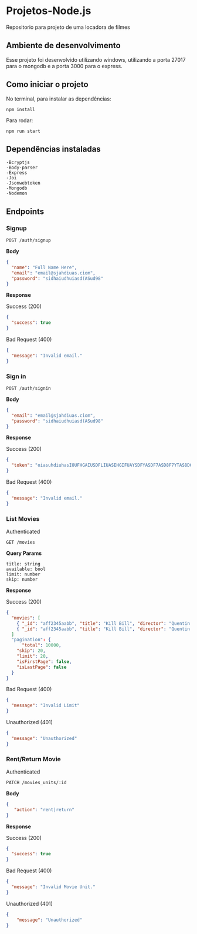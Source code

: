 # Projetos-Node.js

Repositorio para projeto de uma locadora de filmes

## Ambiente de desenvolvimento
Esse projeto foi desenvolvido utilizando windows, utilizando a porta 27017 para o mongodb e a porta 3000 para o express.

## Como iniciar o projeto

No terminal, para instalar as dependências:
```
npm install
```
Para rodar:
```
npm run start
```
## Dependências instaladas
    -Bcryptjs
    -Body-parser
    -Express
    -Joi
    -Jsonwebtoken
    -Mongodb
    -Nodemon

## Endpoints

### Signup

```
POST /auth/signup
```

**Body**

```json
{
  "name": "Full Name Here",
  "email": "email@sjahdiuas.ciom",
  "password": "sidhaiudhuiasd(ASud98"
}
```

**Response**

Success (200)

```json
{
  "success": true
}
```

Bad Request (400)

```json
{
  "message": "Invalid email."
}
```

### Sign in

```
POST /auth/signin
```

**Body**

```json
{
  "email": "email@sjahdiuas.ciom",
  "password": "sidhaiudhuiasd(ASud98"
}
```

**Response**

Success (200)

```json
{
  "token": "oiasuhdiuhasIOUFHGAIUSDFLIUASEHGIFUAYSDFYASDF7ASD8F7YTAS8D67FCGASYDCVAUYSDVCUYASDVCUYAVD"
}
```

Bad Request (400)

```json
{
  "message": "Invalid email."
}
```

### List Movies

Authenticated

```
GET /movies
```

**Query Params**

```
title: string
available: bool
limit: number
skip: number
```

**Response**

Success (200)

```json
{
  "movies": [ 
    { "_id": "aff2345aabb", "title": "Kill Bill", "director": "Quentin Tarantino", "units": ["aaaff12312321", "aas123123123"] }, 
    { "_id": "aff2345aabb", "title": "Kill Bill", "director": "Quentin Tarantino", "units": ["1213123asasa"] }
  ]
  "pagination": {
	  "total": 10000,
    "skip": 20,
    "limit": 20,
    "isFirstPage": false,
    "isLastPage": false
  }
}
```

Bad Request (400)

```json
{
  "message": "Invalid Limit"
}
```

Unauthorized (401)

```json
{
  "message": "Unauthorized"
}
```

### Rent/Return Movie

Authenticated

```
PATCH /movies_units/:id
```

**Body**

```json
{
   "action": "rent|return"
}
```

**Response**

Success (200)

```json
{
  "success": true
}
```

Bad Request (400)

```json
{
  "message": "Invalid Movie Unit."
}
```

Unauthorized (401)

```json
{
    "message": "Unauthorized"
}
```
